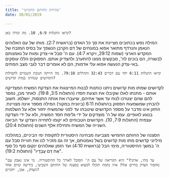 ```yaml
---
title: 'פתיחת החותם החמישי'
date: 30/01/2019

---
```


`קראו התגלות 6:9, 10. מה קורה כאן?`

המילה נפש בכתובים מציינת את סך כל האדם (בראשית 2:7). מותו של עם האלוהים הנאמן והנרדף מתואר אפוא במונחים של דם הקרבן הנשפך על בסיס המזבח של המקדש הארצי (שמות 29:12, ויקרא 4:7). עם ה' סבל אי-צדק ומוות על נאמנותם לבשורה, הם בוכים לה', מבקשים ממנו להתערב ולהצדיק אותם. הפסוקים הללו עוסקים באי-צדק הנעשה אפוא עלי אדמות; הם לא אומרים דבר לגבי מצב המתים.

`קראו התגלות 6:11 יחד עם דברים 32:43 ותהילים 79:10. מה הייתה תגובת השמיים לתפילות הקדושים שנהרגו במות קדושים?`

לקדושים שמתו מות קדושים ניתנו כותנות לבנות המייצגות את הצדקת המשיח המצדיקה אותם - מתנתו לאלו שקיבלו את הצעת חסדו (התגלות 3:5, 19:8). לאחר מכן, נמסר להם שהם יצטרכו לנוח עד אשר אחיהם, שיעברו את אותה התנסות, יושלמו. חשוב להבחין שמשמעות הפסוק בהתגלות 6:11 (ביוונית במקור) המילה מספר אינה מצויינת. החזון אינו מדבר על מספר הקדושים שיטבחו עד לפני שהמשיח יחזור אלא על השלמות בנוגע לאופיים. עמו של ה' מוצדקים על ידי גלימת חסד המשיח, ולא על ידי הצדקה עצמית (התגלות 7:9, 10). הקדושים הטבוחים לא יקומו לתחייה ויוצדקו עד הביאה השנייה של המשיח ותחילת אלף השנים (התגלות 20:4). 

הסצנה של החותם החמישי מצביעה מבחינה היסטורית לתקופת ימי הביניים, במהלכה מיליוני קדושים מתו מות קדושים בשל נאמנותם, אך זה גם מזכיר לנו את חוויית סבל  עם ה' במשך ההיסטוריה, מימי הבל (בראשית 4:10) ועד הזמן שאלוהים ינקום סוף כל סוף "אֶת דַּם עֲבָדָיו" (התגלות 19:2).

`"עד מתי, אדוני?" היא הקריאה של עם ה' הסובל לאורך כל ההיסטוריה. מי אינו נאבק עם מחסור הצדק בחיים אלו? איזו נחמה תוכלו למצוא בסצנה של החותם השביעי, בידיעה שיום אחד הצדק, אכן, יתקיים?`
